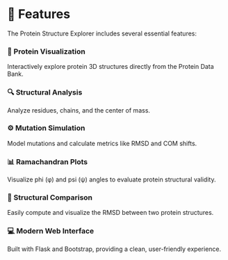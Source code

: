 # 🚀 Features

The Protein Structure Explorer includes several essential features:

### 🧬 Protein Visualization
Interactively explore protein 3D structures directly from the Protein Data Bank.

### 🔍 Structural Analysis
Analyze residues, chains, and the center of mass.

### ⚙️ Mutation Simulation
Model mutations and calculate metrics like RMSD and COM shifts.

### 📊 Ramachandran Plots
Visualize phi (φ) and psi (ψ) angles to evaluate protein structural validity.

### 📐 Structural Comparison
Easily compute and visualize the RMSD between two protein structures.

### 💻 Modern Web Interface
Built with Flask and Bootstrap, providing a clean, user-friendly experience.
